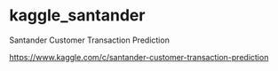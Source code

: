 # kaggle_santander

Santander Customer Transaction Prediction

https://www.kaggle.com/c/santander-customer-transaction-prediction

